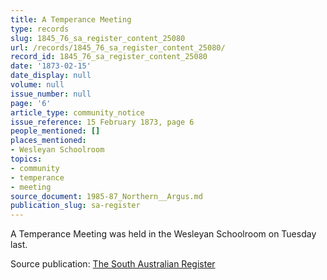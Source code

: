 ```yaml
---
title: A Temperance Meeting
type: records
slug: 1845_76_sa_register_content_25080
url: /records/1845_76_sa_register_content_25080/
record_id: 1845_76_sa_register_content_25080
date: '1873-02-15'
date_display: null
volume: null
issue_number: null
page: '6'
article_type: community_notice
issue_reference: 15 February 1873, page 6
people_mentioned: []
places_mentioned:
- Wesleyan Schoolroom
topics:
- community
- temperance
- meeting
source_document: 1985-87_Northern__Argus.md
publication_slug: sa-register
---
```


A Temperance Meeting was held in the Wesleyan Schoolroom on Tuesday last.

Source publication: [The South Australian Register](/publications/sa-register/)
